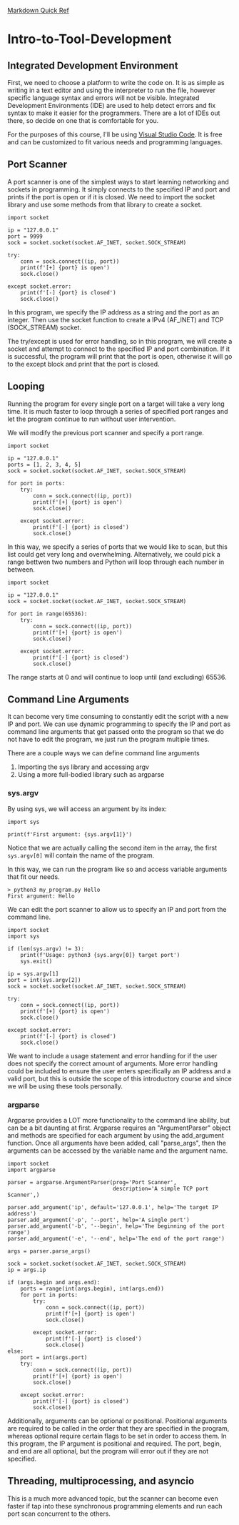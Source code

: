 [Markdown Quick Ref](https://wordpress.com/support/markdown-quick-reference/)

# Intro-to-Tool-Development

## Integrated Development Environment

First, we need to choose a platform to write the code on.  It is as simple as writing in a text editor and using the interpreter to run the file, however specific language syntax and errors will not be visible.  Integrated Development Environments (IDE) are used to help detect errors and fix syntax to make it easier for the programmers.  There are a lot of IDEs out there, so decide on one that is comfortable for you.

For the purposes of this course, I'll be using [Visual Studio Code](https://code.visualstudio.com/).  It is free and can be customized to fit various needs and programming languages.

## Port Scanner

A port scanner is one of the simplest ways to start learning networking and sockets in programming.  It simply connects to the specified IP and port and prints if the port is open or if it is closed.  We need to import the socket library and use some methods from that library to create a socket.

```
import socket

ip = "127.0.0.1"
port = 9999
sock = socket.socket(socket.AF_INET, socket.SOCK_STREAM)

try:
    conn = sock.connect((ip, port))
    print(f'[+] {port} is open')
    sock.close()

except socket.error:
    print(f'[-] {port} is closed')
    sock.close()
```

In this program, we specify the IP address as a string and the port as an integer.  Then use the socket function to create a IPv4 (AF_INET) and TCP (SOCK_STREAM) socket.

The try/except is used for error handling, so in this program, we will create a socket and attempt to connect to the specified IP and port combination.  If it is successful, the program will print that the port is open, otherwise it will go to the except block and print that the port is closed.

## Looping

Running the program for every single port on a target will take a very long time.  It is much faster to loop through a series of specified port ranges and let the program continue to run without user intervention.

We will modify the previous port scanner and specify a port range.

```
import socket

ip = "127.0.0.1"
ports = [1, 2, 3, 4, 5]
sock = socket.socket(socket.AF_INET, socket.SOCK_STREAM)

for port in ports:
    try:
        conn = sock.connect((ip, port))
        print(f'[+] {port} is open')
        sock.close()

    except socket.error:
        print(f'[-] {port} is closed')
        sock.close()
```

In this way, we specify a series of ports that we would like to scan, but this list could get very long and overwhelming.  Alternatively, we could pick a range bettwen two numbers and Python will loop through each number in between.

```
import socket

ip = "127.0.0.1"
sock = socket.socket(socket.AF_INET, socket.SOCK_STREAM)

for port in range(65536):
    try:
        conn = sock.connect((ip, port))
        print(f'[+] {port} is open')
        sock.close()

    except socket.error:
        print(f'[-] {port} is closed')
        sock.close()
```

The range starts at 0 and will continue to loop until (and excluding) 65536.

## Command Line Arguments

It can become very time consuming to constantly edit the script with a new IP and port.  We can use dynamic programming to specify the IP and port as command line arguments that get passed onto the program so that we do not have to edit the program, we just run the program multiple times.

There are a couple ways we can define command line arguments
1. Importing the sys library and accessing argv
2. Using a more full-bodied library such as argparse

### sys.argv

By using sys, we will access an argument by its index:
```
import sys

print(f'First argument: {sys.argv[1]}')
```
Notice that we are actually calling the second item in the array, the first `sys.argv[0]` will contain the name of the program.

In this way, we can run the program like so and access variable arguments that fit our needs.
```
> python3 my_program.py Hello
First argument: Hello
```

We can edit the port scanner to allow us to specify an IP and port from the command line.

```
import socket
import sys

if (len(sys.argv) != 3):
    print(f'Usage: python3 {sys.argv[0]} target port')
    sys.exit()

ip = sys.argv[1]
port = int(sys.argv[2])
sock = socket.socket(socket.AF_INET, socket.SOCK_STREAM)

try:
    conn = sock.connect((ip, port))
    print(f'[+] {port} is open')
    sock.close()

except socket.error:
    print(f'[-] {port} is closed')
    sock.close()
```

We want to include a usage statement and error handling for if the user does not specify the correct amount of arguments.  More error handling could be included to ensure the user enters specifically an IP address and a valid port, but this is outside the scope of this introductory course and since we will be using these tools personally.

### argparse

Argparse provides a LOT more functionality to the command line ability, but can be a bit daunting at first.  Argparse requires an "ArgumentParser" object and methods are specified for each argument by using the add_argument function.  Once all arguments have been added, call "parse_args", then the arguments can be accessed by the variable name and the argument name.

```
import socket
import argparse

parser = argparse.ArgumentParser(prog='Port Scanner',
                                 description='A simple TCP port Scanner',)

parser.add_argument('ip', default='127.0.0.1', help='The target IP address')
parser.add_argument('-p', '--port', help='A single port')
parser.add_argument('-b', '--begin', help='The beginning of the port range')
parser.add_argument('-e', '--end', help='The end of the port range')

args = parser.parse_args()

sock = socket.socket(socket.AF_INET, socket.SOCK_STREAM)
ip = args.ip

if (args.begin and args.end):
    ports = range(int(args.begin), int(args.end))
    for port in ports:
        try:
            conn = sock.connect((ip, port))
            print(f'[+] {port} is open')
            sock.close()

        except socket.error:
            print(f'[-] {port} is closed')
            sock.close()
else:
    port = int(args.port)
    try:
        conn = sock.connect((ip, port))
        print(f'[+] {port} is open')
        sock.close()

    except socket.error:
        print(f'[-] {port} is closed')
        sock.close()
```

Additionally, arguments can be optional or positional.  Positional arguments are required to be called in the order that they are specified in the program, whereas optional require certain flags to be set in order to access them.  In this program, the IP argument is positional and required.  The port, begin, and end are all optional, but the program will error out if they are not specified.

## Threading, multiprocessing, and asyncio

This is a much more advanced topic, but the scanner can become even faster if tap into these synchronous programming elements and run each port scan concurrent to the others.

